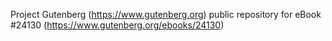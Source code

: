 Project Gutenberg (https://www.gutenberg.org) public repository for eBook #24130 (https://www.gutenberg.org/ebooks/24130)
